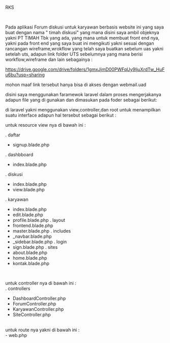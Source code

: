 RKS 

<br>

Pada aplikasi Forum diskusi untuk karyawan berbasis website ini yang saya buat dengan nama " timah diskusi" yang mana disini saya ambil objeknya yakni PT TIMAH Tbk yang ada,
yang mana untuk membuat front end nya, yakni pada front end yang saya buat ini  mengikuti yakni sesuai dengan rancangan wireframe,wrokflow yang telah saya buatkan
sebelum uas yakni setelah uts, adapun link folder UTS sebelumnya yang mana berisi workflow,wireframe dan lain sebagainya :

https://drive.google.com/drive/folders/1gmxJjmD00PWFqUy9IjuXrdTw_HuFu6bu?usp=sharing

mohon maaf link tersebut hanya bisa di akses dengan webmail.uad 

disini saya menggunakan faramewok laravel dalam proses mengerjakanya 
adapun file yang di gunakan dan dimasukan pada foder sebagai berikut: 

di laravel yakni menggunakan view,controller,dan root untuk menampilkan suatu interface adapun hal tersebut sebagai berikut : 

untuk resource view nya di bawah ini :  <br>

. daftar 
  - signup.blade.php

. dashbboard
  - index.blade.php

.  diskusi
  - index.blade.php
  - view.blade.php

. karyawan
  - index.blade.php
  - edit.blade.php
  - profile.blade.php
. layout
  - frontend.blade.php
  - master.blade.php
. includes 
  - _navbar.blade.php
  - _sidebar.blade.php
.  login
  - sign.blade.php
. sites <br>
  - about.blade.php
  - home.blade.php 
  - kontak.blade.php
<br>

untuk controller nya di bawah ini : <br>
. controllers 
  - DashboardController.php
  - ForumController.php
  - KaryawanController.php
  - SiteController.php
  
  <br>
  untuk route nya yakni di bawah ini : <br>
  - web.php
